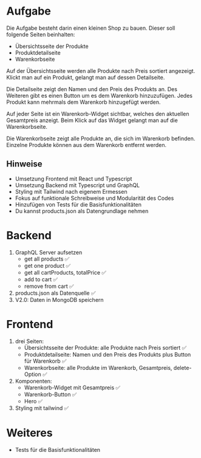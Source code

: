 # Aufgabe
Die Aufgabe besteht darin einen kleinen Shop zu bauen. Dieser soll folgende Seiten beinhalten:

- Übersichtsseite der Produkte
- Produktdetailseite
- Warenkorbseite

Auf der Übersichtsseite werden alle Produkte nach Preis sortiert angezeigt. Klickt man auf ein Produkt, gelangt man auf dessen Detailseite.

Die Detailseite zeigt den Namen und den Preis des Produkts an. Des Weiteren gibt es einen Button um es dem Warenkorb hinzuzufügen. Jedes Produkt kann mehrmals dem Warenkorb hinzugefügt werden.

Auf jeder Seite ist ein Warenkorb-Widget sichtbar, welches den aktuellen Gesamtpreis anzeigt. Beim Klick auf das Widget gelangt man auf die Warenkorbseite.

Die Warenkorbseite zeigt alle Produkte an, die sich im Warenkorb befinden. Einzelne Produkte können aus dem Warenkorb entfernt werden.

## Hinweise
- Umsetzung Frontend mit React und Typescript
- Umsetzung Backend mit Typescript und GraphQL
- Styling mit Tailwind nach eigenem Ermessen
- Fokus auf funktionale Schreibweise und Modularität des Codes
- Hinzufügen von Tests für die Basisfunktionalitäten
- Du kannst products.json als Datengrundlage nehmen

# Backend
1. GraphQL Server aufsetzen
    - get all products ✅
    - get one product ✅
    - get all cartProducts, totalPrice ✅
    - add to cart ✅
    - remove from cart ✅
2. products.json als Datenquelle ✅
3. V2.0: Daten in MongoDB speichern

# Frontend
1. drei Seiten: 
    - Übersichtsseite der Produkte: alle Produkte nach Preis sortiert ✅
    - Produktdetailseite: Namen und den Preis des Produkts plus Button für Warenkorb ✅
    - Warenkorbseite: alle Produkte im Warenkorb, Gesamtpreis, delete-Option ✅
2. Komponenten:
    - Warenkorb-Widget mit Gesamtpreis ✅
    - Warenkorb-Button ✅
    - Hero ✅
3. Styling mit tailwind ✅

# Weiteres
- Tests für die Basisfunktionalitäten